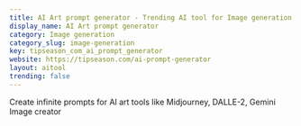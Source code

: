 ```yaml
---
title: AI Art prompt generator - Trending AI tool for Image generation and best alternatives
display_name: AI Art prompt generator
category: Image generation
category_slug: image-generation
key: tipseason_com_ai_prompt_generator
website: https://tipseason.com/ai-prompt-generator
layout: aitool
trending: false
---
```


Create infinite prompts for AI art tools like Midjourney, DALLE-2, Gemini Image creator
